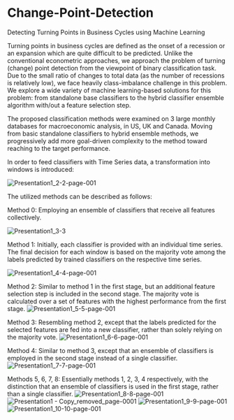 # Change-Point-Detection
Detecting Turning Points in Business Cycles using Machine Learning

Turning points in business cycles are defined as the onset of a recession or an expansion which are quite difficult to be predicted. Unlike the conventional econometric approaches, we approach the problem of turning (change) point detection from the viewpoint of binary classification task. Due to the small ratio of changes to total data (as the number of recessions is relatively low), we face heavily class-imbalance challenge in this problem. We explore a wide variety of machine learning-based solutions for this problem: from standalone base classifiers to the hybrid classifier ensemble algorithm with/out a feature selection step.

The proposed classification methods were examined on 3 large monthly databases for macroeconomic analysis, in US, UK and Canada. Moving from basic standalone classifiers to hybrid ensemble methods, we progressively add more goal-driven complexity to the method toward reaching to the target performance. 

In order to feed classifiers with Time Series data, a transformation into windows is introduced:

![Presentation1_2-2-page-001](https://github.com/RezaEcon/Change-Point-Detection/assets/105849750/267dbe33-8b02-4cb8-86f5-a0ea37c1dc5e)

The utilized methods can be described as follows:

Method 0: Employing an ensemble of classifiers that receive all features collectively.

![Presentation1_3-3](https://github.com/RezaEcon/Change-Point-Detection/assets/105849750/c1074607-d798-4dc3-97df-063846f8d34f)

Method 1: Initially, each classifier is provided with an individual time series. The final decision for each window is based on the majority vote among the labels predicted by trained classifiers on the respective time series.

![Presentation1_4-4-page-001](https://github.com/RezaEcon/Change-Point-Detection/assets/105849750/32a0874d-c840-4ca4-a869-b30f1370b154)

Method 2: Similar to method 1 in the first stage, but an additional feature selection step is included in the second stage. The majority vote is calculated over a set of features with the highest performance from the first stage.
![Presentation1_5-5-page-001](https://github.com/RezaEcon/Change-Point-Detection/assets/105849750/430900ad-c6db-423e-8ba4-335accf04a11)


Method 3: Resembling method 2, except that the labels predicted for the selected features are fed into a new classifier, rather than solely relying on the majority vote.
![Presentation1_6-6-page-001](https://github.com/RezaEcon/Change-Point-Detection/assets/105849750/5d076882-3cbc-4369-b27e-110ac7b9c39b)


Method 4: Similar to method 3, except that an ensemble of classifiers is employed in the second stage instead of a single classifier.
![Presentation1_7-7-page-001](https://github.com/RezaEcon/Change-Point-Detection/assets/105849750/62d385af-c8ff-4968-b6fc-561ba903a974)


Methods 5, 6, 7, 8: Essentially methods 1, 2, 3, 4 respectively, with the distinction that an ensemble of classifiers is used in the first stage, rather than a single classifier.
![Presentation1_8-8-page-001](https://github.com/RezaEcon/Change-Point-Detection/assets/105849750/6b4f6b10-0656-4587-8c47-661a22e6fc83)
![Presentation1 - Copy_removed_page-0001](https://github.com/RezaEcon/Change-Point-Detection/assets/105849750/6dcba5ca-8b45-47f9-a35f-e1acc46c5307)
![Presentation1_9-9-page-001](https://github.com/RezaEcon/Change-Point-Detection/assets/105849750/16d2a726-574d-4471-aa73-086aa8150f06)
![Presentation1_10-10-page-001](https://github.com/RezaEcon/Change-Point-Detection/assets/105849750/412de898-6c22-4bc4-98d8-64d294ac097f)
